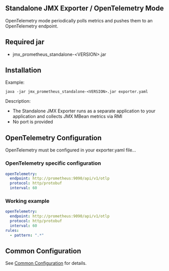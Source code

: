 Standalone JMX Exporter / OpenTelemetry Mode
---

OpenTelemetry mode periodically polls metrics and pushes them to an OpenTelemetry endpoint.

## Required jar

- jmx_prometheus_standalone-\<VERSION>.jar

## Installation

Example:

```shell
java -jar jmx_prometheus_standalone-<VERSION>.jar exporter.yaml
```

Description:

- The Standalone JMX Exporter runs as a separate application to your application and collects JMX MBean metrics via RMI
- No port is provided

## OpenTelemetry Configuration

OpenTelemetry must be configured in your exporter.yaml file...

### OpenTelemetry specific configuration

```yaml
openTelemetry:
  endpoint: http://prometheus:9090/api/v1/otlp
  protocol: http/protobuf
  interval: 60
```

### Working example

```yaml
openTelemetry:
  endpoint: http://prometheus:9090/api/v1/otlp
  protocol: http/protobuf
  interval: 60
rules:
  - pattern: ".*"
```

## Common Configuration

See [Common Configuration](../COMMON_CONFIGURATION.md) for details.
